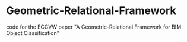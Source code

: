 # Geometric-Relational-Framework
code for the ECCVW paper "A Geometric-Relational Framework for BIM Object Classification"
